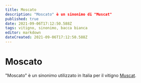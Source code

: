 ```yaml
---
title: Moscato
description: "Moscato" è un sinonimo di "Muscat"
published: true
date: 2021-09-06T17:12:50.588Z
tags: vitigno, sinonimo, bacca bianca
editor: markdown
dateCreated: 2021-09-06T17:12:50.588Z
---
```


# Moscato

"Moscato" è un sinonimo utilizzato in Italia per il vitigno [Muscat](/vitigni/bacca-bianca/muscat).